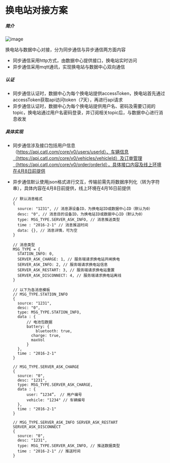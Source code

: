 # 换电站对接方案

##### 简介

![image](https://user-images.githubusercontent.com/12853609/113239539-81521500-92dd-11eb-8d7e-6157215c3588.png)

换电站与数据中心对接，分为同步通信与异步通信两方面内容

- 同步通信采用http方式，由数据中心提供接口，换电站实时访问
- 异步通信采用mqtt通讯，实现换电站与数据中心双向通信

##### 认证

- 同步通信认证时，数据中心为每个换电站提供accessToken，换电站首先通过accessToken获取api访问token（7天），再进行api请求
- 异步通信认证时，数据中心为每个换电站提供用户名、密码及需要订阅的topic，换电站通过用户名密码登录，并订阅相关topic后，与数据中心进行消息收发

##### 具体实现

- 同步通信涉及接口包括用户信息（https://api.catl.com/core/v0/users/userId）、车辆信息（https://api.catl.com/core/v0/vehicles/vehicleId）及订单管理（https://api.catl.com/core/v0/order/orderId），具体接口内容及线上环境在4月8日前提供

- 异步通信默认使用json格式进行交互，传输前需先将数据序列化（转为字符串），具体内容在4月8日前提供，线上环境在4月16日前提供

  ```
  // 默认消息格式
  {
    source: "1231", // 消息源设备ID，为换电站ID或数据中心ID（默认为0）
    desc: "0", // 消息目的设备ID，为换电站ID或数据中心ID（默认为0）
    type: MSG_TYPE.SERVER_ASK_INFO, // 消息推送类型
    time : "2016-2-1" // 消息推送时间
    data: {}, // 消息详情，可为空
  }
  
  // 消息类型
  MSG_TYPE = {
  	STATION_INFO: 0,
  	SERVER_ASK_CHARGE: 1, // 服务端请求换电站开闸换电
  	SERVER_ASK_INFO: 2, // 服务端请求换电站信息
  	SERVER_ASK_RESTART: 3, // 服务端请求换电站重置
  	SERVER_ASK_DISCONNECT: 4, // 服务端请求换电站离线
  }
  
  // 以下为各消息模板
  // MSG_TYPE.STATION_INFO
  {
    source: "1231",
    desc: "0",
    type: MSG_TYPE.STATION_INFO,
    data : {
    	// 电池包数据
    	battery: {
    		bluetooth: true,
          charge: true,
          maxVol
    	}
    },
    time : "2016-2-1"
  }
  
  // MSG_TYPE.SERVER_ASK_CHARGE
  {
    source: "0",
    desc: "1231",
    type: MSG_TYPE.SERVER_ASK_CHARGE,
    data : {
    	user: “1234”， // 用户编号
    	vehicle: "1234" // 车辆编号
    },
    time : "2016-2-1"
  }
  
  // MSG_TYPE.SERVER_ASK_INFO SERVER_ASK_RESTART SERVER_ASK_DISCONNECT
  {
    source: "0",
    desc: "1231",
    type: MSG_TYPE.SERVER_ASK_INFO, // 推送数据类型
    time : "2016-2-1" // 推送时间
  }
  ```

